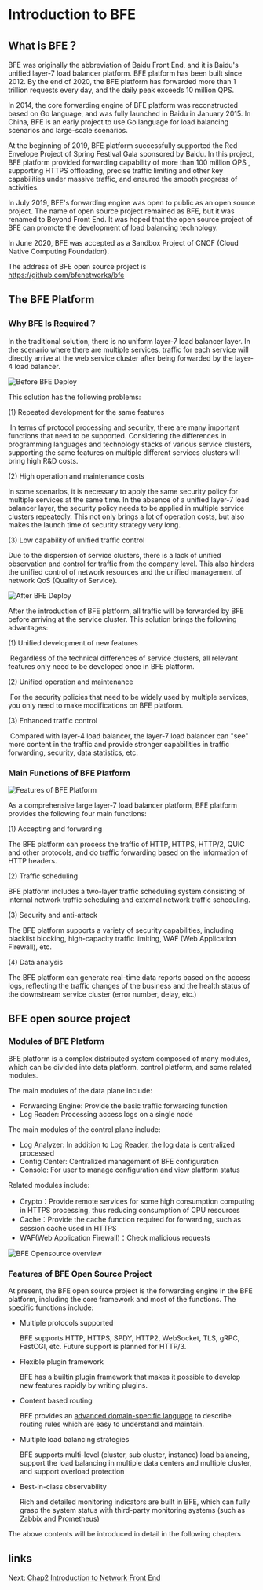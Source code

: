 # Introduction to BFE

## What is BFE？

BFE was originally the abbreviation of Baidu Front End, and it is Baidu's unified layer-7 load balancer platform. BFE platform has been built since 2012. By the end of 2020, the BFE platform has forwarded more than 1 trillion requests every day, and the daily peak exceeds 10 million QPS.

In 2014, the core forwarding engine of BFE platform was reconstructed based on Go language, and was fully launched in Baidu in January 2015. In China, BFE is an early project to use Go language for load balancing scenarios and large-scale scenarios.

At the beginning of 2019, BFE platform successfully supported the Red Envelope Project of Spring Festival Gala sponsored by Baidu. In this project, BFE platform provided forwarding capability of more than 100 million QPS , supporting HTTPS offloading, precise traffic limiting and other key capabilities under massive traffic, and ensured the smooth progress of activities.

In July 2019, BFE's forwarding engine was open to public as an open source project. The name of open source project remained as BFE, but it was renamed to Beyond Front End. It was hoped that the open source project of BFE can promote the development of load balancing technology.

In June 2020, BFE was accepted as a Sandbox Project of  CNCF (Cloud Native Computing Foundation).

The address of BFE open source project is https://github.com/bfenetworks/bfe

## The BFE Platform

### Why BFE Is Required？

In the traditional solution, there is no uniform layer-7 load balancer layer. In the scenario where there are multiple services, traffic for each service will directly arrive at the web service cluster after being forwarded by the layer-4 load balancer.



![Before BFE Deploy](./before_bfe_deploy.png)

This solution has the following problems:

(1)  Repeated development for the same features

​	In terms of protocol processing and security, there are many important functions that need to be supported. Considering the differences in programming languages and technology stacks of various service clusters, supporting the same features on multiple different services clusters will bring high R&D costs.

(2) High operation and maintenance costs

In some scenarios, it is necessary to apply the same security policy for multiple services at the same time. In the absence of a unified layer-7 load balancer layer, the security policy needs to be applied in multiple service clusters repeatedly. This not only brings a lot of operation costs, but also makes the launch time of security strategy very long.

(3) Low capability of unified traffic control 

Due to the dispersion of service clusters, there is a lack of unified observation and control for traffic from the company level. This also hinders the unified control of network resources and the unified management of network QoS (Quality of Service).

![After BFE Deploy](./after_bfe_deploy.png)



After the introduction of BFE platform, all traffic will be forwarded by BFE before arriving at the service cluster. This solution brings the following advantages:

(1) Unified development of new features

​	Regardless of the technical differences of service clusters, all relevant features only need to be developed once in BFE platform.

(2) Unified operation and maintenance

​	For the security policies that need to be widely used by multiple services, you only need to make modifications on BFE platform.

(3) Enhanced traffic control

​	Compared with layer-4 load balancer, the layer-7 load balancer can "see" more content in the traffic and provide stronger capabilities in traffic forwarding, security, data statistics, etc.



### Main Functions of BFE Platform

![Features of BFE Platform](./bfe_platform_feature.png)



As a comprehensive large layer-7 load balancer platform, BFE platform provides the following four main functions:

(1) Accepting and forwarding

The BFE platform can process the traffic of HTTP, HTTPS, HTTP/2, QUIC and other protocols, and do traffic forwarding based on the information of HTTP headers.

(2) Traffic scheduling

BFE platform includes a two-layer traffic scheduling system consisting of internal network traffic scheduling and external network traffic scheduling.

(3)  Security and anti-attack

The BFE platform supports a variety of security capabilities, including blacklist blocking, high-capacity traffic limiting, WAF (Web Application Firewall), etc.

(4) Data analysis

The BFE platform can generate real-time data reports based on the access logs, reflecting the traffic changes of the business and the health status of the downstream service cluster (error number, delay, etc.)

## BFE open source project

### Modules of BFE Platform

BFE platform is a complex distributed system composed of many modules, which can be divided into data platform, control platform, and some related modules.

The main modules of the data plane include:

+ Forwarding Engine:  Provide the basic traffic forwarding function
+ Log Reader: Processing access logs on a single node

The main modules of the control plane include:

+ Log Analyzer: In addition to Log Reader, the log data is centralized processed
+ Config Center: Centralized management of BFE configuration
+ Console: For user to manage configuration and view platform status

Related modules include:

+ Crypto：Provide remote services for some high consumption computing in HTTPS processing, thus reducing consumption of CPU resources
+ Cache：Provide the cache function required for forwarding, such as session cache used in HTTPS
+ WAF(Web Application Firewall)：Check malicious requests



![BFE Opensource overview](./bfe_opensource_overview.png)

### Features of BFE Open Source Project

At present, the BFE open source project is the forwarding engine in the BFE platform, including the core framework and most of the functions. The specific functions include:

+ Multiple protocols supported

  BFE supports HTTP, HTTPS, SPDY, HTTP2, WebSocket, TLS, gRPC, FastCGI, etc. Future support is planned for HTTP/3.

+ Flexible plugin framework

  BFE has a builtin plugin framework that makes it possible to develop new features rapidly by writing plugins.

+ Content based routing

  BFE provides an [advanced domain-specific language](https://github.com/bfenetworks/bfe/blob/develop/docs/en_us/condition/condition_grammar.md) to describe routing rules which are easy to understand and maintain.

+ Multiple load balancing strategies

  BFE supports multi-level (cluster, sub cluster, instance) load balancing, support the load balancing in multiple data centers and multiple cluster, and support overload protection

+ Best-in-class observability

  Rich and detailed monitoring indicators are built in BFE, which can fully grasp the system status with third-party monitoring systems (such as Zabbix and Prometheus)

The above contents will be introduced in detail in the following chapters

## links
Next: [Chap2 Introduction to Network Front End](../../en_us/frontend_principle/introduction/introduction.md)